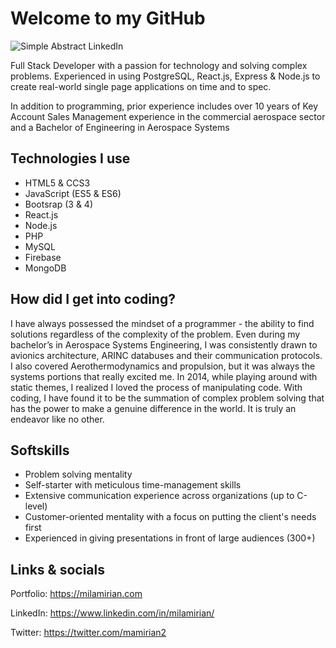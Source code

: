 # Welcome to my GitHub

![Simple Abstract LinkedIn](https://user-images.githubusercontent.com/62856013/91189182-ffdf3800-e6a6-11ea-8b53-79c93e20e1e6.png)


Full Stack Developer with a passion for technology and solving complex problems. Experienced in using PostgreSQL, React.js, Express & Node.js to create real-world single page applications on time and to spec.

In addition to programming, prior experience includes over 10 years of Key Account Sales Management experience in the commercial aerospace sector and a Bachelor of Engineering in Aerospace Systems

## Technologies I use

* HTML5 & CCS3
* JavaScript (ES5 & ES6)
* Bootsrap (3 & 4)
* React.js
* Node.js
* PHP
* MySQL
* Firebase
* MongoDB

## How did I get into coding?

I have always possessed the mindset of a programmer - the ability to find solutions regardless of the complexity of the problem. Even during my bachelor’s in Aerospace Systems Engineering, I was consistently drawn to avionics architecture, ARINC databuses and their communication protocols. I also covered Aerothermodynamics and propulsion, but it was always the systems portions that really excited me. In 2014, while playing around with static themes, I realized I loved the process of manipulating code. With coding, I have found it to be the summation of complex problem solving that has the power to make a genuine difference in the world. It is truly an endeavor like no other.

## Softskills

* Problem solving mentality
* Self-starter with meticulous time-management skills
* Extensive communication experience across organizations (up to C-level)
* Customer-oriented mentality with a focus on putting the client's needs first
* Experienced in giving presentations in front of large audiences (300+)


## Links & socials

Portfolio: https://milamirian.com

LinkedIn: https://www.linkedin.com/in/milamirian/

Twitter: https://twitter.com/mamirian2
